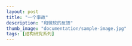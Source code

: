 ```yaml
---
layout: post
title: "一个事故"
description: "和微软的反馈"
thumb_image: "documentation/sample-image.jpg"
tags: [结构研究系列]
---
```


